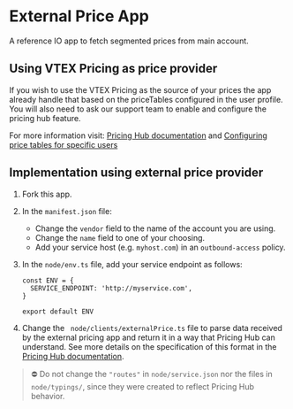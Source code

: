 # External Price App

A reference IO app to fetch segmented prices from main account.

## Using VTEX Pricing as price provider

If you wish to use the VTEX Pricing as the source of your prices the app already handle that based on the priceTables configured in the user profile. You will also need to ask our support team to enable and configure the pricing hub feature.

For more information visit: [Pricing Hub documentation](https://developers.vtex.com/vtex-rest-api/docs/pricing-hub) and [Configuring price tables for specific users](https://help.vtex.com/tutorial/setting-up-price-tables-for-specific-users--5S9oDOMHNmY4K0kAewAiWY)

## Implementation using external price provider

1. Fork this app.
2. In the `manifest.json` file:
    * Change the `vendor` field to the name of the account you are using.
    * Change the `name` field to one of your choosing.
    * Add your service host (e.g. `myhost.com`) in an `outbound-access` policy.
3. In the `node/env.ts` file, add your service endpoint as follows:

    ```
    const ENV = {
      SERVICE_ENDPOINT: 'http://myservice.com',
    }
    
    export default ENV
    ```
    
4. Change the ` node/clients/externalPrice.ts` file to parse data received by the external pricing app and return it in a way that Pricing Hub can understand. See more details on the specification of this format in the [Pricing Hub documentation](https://developers.vtex.com/vtex-rest-api/docs/pricing-hub).


> ⛔ Do not change the `"routes"` in `node/service.json` nor the files in `node/typings/`, since they were created to reflect Pricing Hub behavior.

